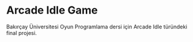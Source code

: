# Arcade Idle Game
 Bakırçay Üniversitesi Oyun Programlama dersi için Arcade Idle türündeki final projesi.
